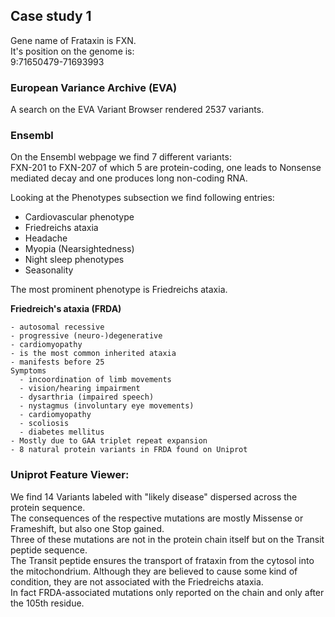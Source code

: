 
## Case study 1

Gene name of Frataxin is FXN. \
It's position on the genome is: \
9:71650479-71693993

### European Variance Archive (EVA)
A search on the EVA Variant Browser rendered 2537 variants.

### Ensembl
On the Ensembl webpage we find 7 different variants: \
FXN-201 to FXN-207 of which 5 are protein-coding, one leads to Nonsense mediated decay and one produces long non-coding RNA.

Looking at the Phenotypes subsection we find following entries:
- Cardiovascular phenotype 	
- Friedreichs ataxia 	
- Headache
- Myopia (Nearsightedness)
- Night sleep phenotypes
- Seasonality

The most prominent phenotype is Friedreichs ataxia.

**Friedreich's ataxia (FRDA)**
```
- autosomal recessive
- progressive (neuro-)degenerative
- cardiomyopathy
- is the most common inherited ataxia
- manifests before 25
Symptoms
  - incoordination of limb movements
  - vision/hearing impairment
  - dysarthria (impaired speech)
  - nystagmus (involuntary eye movements)
  - cardiomyopathy
  - scoliosis
  - diabetes mellitus
- Mostly due to GAA triplet repeat expansion
- 8 natural protein variants in FRDA found on Uniprot
```

### Uniprot Feature Viewer:
We find 14 Variants labeled with "likely disease" dispersed across the protein sequence. \
The consequences of the respective mutations are mostly Missense or Frameshift, but also one Stop gained. \
Three of these mutations are not in the protein chain itself but on the Transit peptide sequence. \
The Transit peptide ensures the transport of frataxin from the cytosol into the mitochondrium.
Although they are believed to cause some kind of condition, they are not associated with the Friedreichs ataxia. \
In fact FRDA-associated mutations only reported on the chain and only after the 105th residue.
